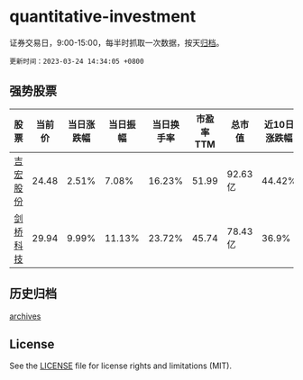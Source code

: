 # quantitative-investment

证券交易日，9:00-15:00，每半时抓取一次数据，按天[归档](archives)。

`更新时间：2023-03-24 14:34:05 +0800`

## 强势股票

|股票|当前价|当日涨跌幅|当日振幅|当日换手率|市盈率TTM|总市值|近10日涨跌幅|
|----|----|----|----|----|----|----|----|
|[吉宏股份](https://xueqiu.com/S/SZ002803)|24.48|2.51%|7.08%|16.23%|51.99|92.63亿|44.42%|
|[剑桥科技](https://xueqiu.com/S/SH603083)|29.94|9.99%|11.13%|23.72%|45.74|78.43亿|36.9%|

## 历史归档

[archives](archives)

## License

See the [LICENSE](LICENSE) file for license rights and limitations (MIT).